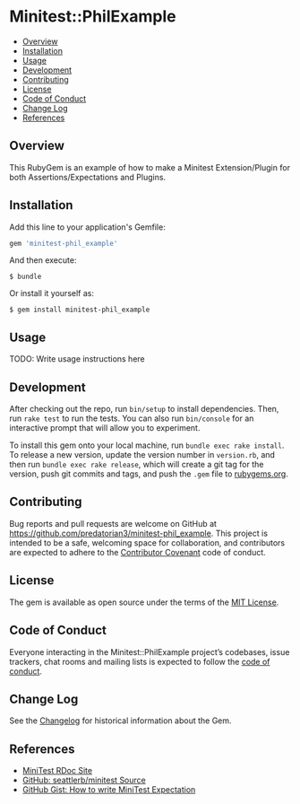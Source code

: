 # Minitest::PhilExample

<!-- MarkdownTOC autolink="true" -->

- [Overview](#overview)
- [Installation](#installation)
- [Usage](#usage)
- [Development](#development)
- [Contributing](#contributing)
- [License](#license)
- [Code of Conduct](#code-of-conduct)
- [Change Log](#change-log)
- [References](#references)

<!-- /MarkdownTOC -->


## Overview

This RubyGem is an example of how to make a Minitest Extension/Plugin for both 
Assertions/Expectations and Plugins.

## Installation

Add this line to your application's Gemfile:

```ruby
gem 'minitest-phil_example'
```

And then execute:

    $ bundle

Or install it yourself as:

    $ gem install minitest-phil_example

## Usage

TODO: Write usage instructions here

## Development

After checking out the repo, run `bin/setup` to install dependencies. Then, run 
`rake test` to run the tests. You can also run `bin/console` for an interactive 
prompt that will allow you to experiment.

To install this gem onto your local machine, run `bundle exec rake install`. To 
release a new version, update the version number in `version.rb`, and then run 
`bundle exec rake release`, which will create a git tag for the version, push 
git commits and tags, and push the `.gem` file to 
[rubygems.org](https://rubygems.org).

## Contributing

Bug reports and pull requests are welcome on GitHub at 
https://github.com/predatorian3/minitest-phil_example. This project is intended 
to be a safe, welcoming space for collaboration, and contributors are expected 
to adhere to the [Contributor Covenant](http://contributor-covenant.org) code 
of conduct.

## License

The gem is available as open source under the terms of the 
[MIT License](https://opensource.org/licenses/MIT).

## Code of Conduct

Everyone interacting in the Minitest::PhilExample project’s codebases, issue 
trackers, chat rooms and mailing lists is expected to follow the 
[code of conduct](https://github.com/predatorian3/minitest-phil_example/blob/master/CODE_OF_CONDUCT.md).

## Change Log

See the [Changelog](CHANGELOG) for historical information about the Gem.

## References

* [MiniTest RDoc Site](http://docs.seattlerb.org/minitest/)
* [GitHub: seattlerb/minitest Source](https://github.com/seattlerb/minitest)
* [GitHub Gist: How to write MiniTest Expectation](https://gist.github.com/ordinaryzelig/2032303)
